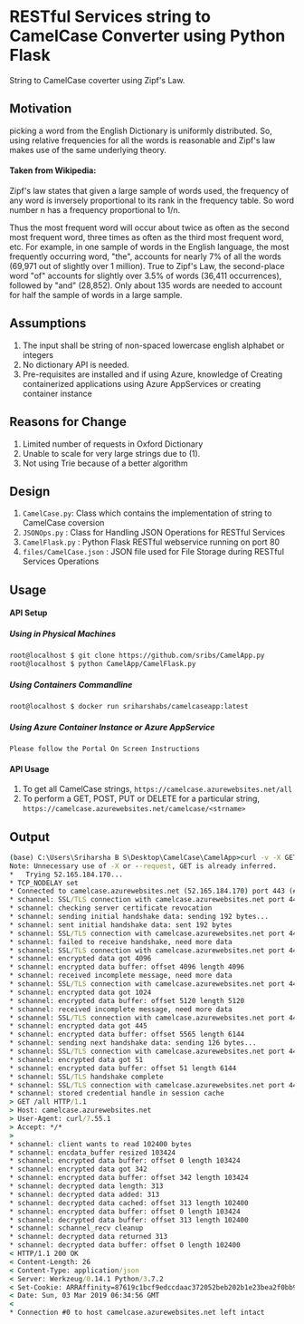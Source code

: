 # RESTful Services string to CamelCase Converter using Python Flask

String to CamelCase coverter using Zipf's Law.

## Motivation
picking a word from the English Dictionary is uniformly distributed. So, using relative frequencies for all the words is reasonable and Zipf's law makes use of the same underlying theory.

#### Taken from Wikipedia:
Zipf's law states that given a large sample of words used, the frequency of any word is inversely proportional to its rank in the frequency table. So word number n has a frequency proportional to 1/n.

Thus the most frequent word will occur about twice as often as the second most frequent word, three times as often as the third most frequent word, etc. For example, in one sample of words in the English language, the most frequently occurring word, "the", accounts for nearly 7% of all the words (69,971 out of slightly over 1 million). True to Zipf's Law, the second-place word "of" accounts for slightly over 3.5% of words (36,411 occurrences), followed by "and" (28,852). Only about 135 words are needed to account for half the sample of words in a large sample.


## Assumptions
1. The input shall be string of non-spaced lowercase english alphabet or integers
2. No dictionary API is needed.
3. Pre-requisites are installed and if using Azure, knowledge of Creating containerized applications using Azure AppServices or creating container instance

## Reasons for Change
1. Limited number of requests in Oxford Dictionary
2. Unable to scale for very large strings due to (1).
3. Not using Trie because of a better algorithm

## Design
1. `CamelCase.py`: Class which contains the implementation of string to CamelCase coversion
2. `JSONOps.py` : Class for Handling JSON Operations for RESTful Services
3. `CamelFlask.py` : Python Flask RESTful webservice running on port 80
4. `files/CamelCase.json` : JSON file used for File Storage during RESTful Services Operations

## Usage
#### API Setup
##### Using in Physical Machines
   ``` bash
   root@localhost $ git clone https://github.com/sribs/CamelApp.py  
   root@localhost $ python CamelApp/CamelFlask.py
   ```
##### Using Containers Commandline
   ``` bash
   root@localhost $ docker run sriharshabs/camelcaseapp:latest
   ```
##### Using Azure Container Instance or Azure AppService
    Please follow the Portal On Screen Instructions
#### API Usage
1. To get all CamelCase strings, `https://camelcase.azurewebsites.net/all`
2. To perform a GET, POST, PUT or DELETE for a particular string, `https://camelcase.azurewebsites.net/camelcase/<strname>`

## Output
``` cmd
(base) C:\Users\Sriharsha B S\Desktop\CamelCase\CamelApp>curl -v -X GET https://camelcase.azurewebsites.net/all         
Note: Unnecessary use of -X or --request, GET is already inferred.                                                      
*   Trying 52.165.184.170...                                                                                            
* TCP_NODELAY set                                                                                                       
* Connected to camelcase.azurewebsites.net (52.165.184.170) port 443 (#0)                                               
* schannel: SSL/TLS connection with camelcase.azurewebsites.net port 443 (step 1/3)                                     
* schannel: checking server certificate revocation                                                                      
* schannel: sending initial handshake data: sending 192 bytes...                                                        
* schannel: sent initial handshake data: sent 192 bytes                                                                 
* schannel: SSL/TLS connection with camelcase.azurewebsites.net port 443 (step 2/3)                                     
* schannel: failed to receive handshake, need more data                                                                 
* schannel: SSL/TLS connection with camelcase.azurewebsites.net port 443 (step 2/3)                                     
* schannel: encrypted data got 4096                                                                                     
* schannel: encrypted data buffer: offset 4096 length 4096                                                              
* schannel: received incomplete message, need more data                                                                 
* schannel: SSL/TLS connection with camelcase.azurewebsites.net port 443 (step 2/3)                                     
* schannel: encrypted data got 1024                                                                                     
* schannel: encrypted data buffer: offset 5120 length 5120                                                              
* schannel: received incomplete message, need more data                                                                 
* schannel: SSL/TLS connection with camelcase.azurewebsites.net port 443 (step 2/3)                                     
* schannel: encrypted data got 445                                                                                      
* schannel: encrypted data buffer: offset 5565 length 6144                                                              
* schannel: sending next handshake data: sending 126 bytes...                                                           
* schannel: SSL/TLS connection with camelcase.azurewebsites.net port 443 (step 2/3)                                     
* schannel: encrypted data got 51                                                                                       
* schannel: encrypted data buffer: offset 51 length 6144                                                                
* schannel: SSL/TLS handshake complete                                                                                  
* schannel: SSL/TLS connection with camelcase.azurewebsites.net port 443 (step 3/3)                                     
* schannel: stored credential handle in session cache                                                                   
> GET /all HTTP/1.1                                                                                                     
> Host: camelcase.azurewebsites.net                                                                                     
> User-Agent: curl/7.55.1                                                                                               
> Accept: */*                                                                                                           
>                                                                                                                       
* schannel: client wants to read 102400 bytes                                                                           
* schannel: encdata_buffer resized 103424                                                                               
* schannel: encrypted data buffer: offset 0 length 103424                                                               
* schannel: encrypted data got 342                                                                                      
* schannel: encrypted data buffer: offset 342 length 103424                                                             
* schannel: decrypted data length: 313                                                                                  
* schannel: decrypted data added: 313                                                                                  
* schannel: decrypted data cached: offset 313 length 102400                                                             
* schannel: encrypted data buffer: offset 0 length 103424                                                               
* schannel: decrypted data buffer: offset 313 length 102400                                                             
* schannel: schannel_recv cleanup                                                                                       
* schannel: decrypted data returned 313                                                                                 
* schannel: decrypted data buffer: offset 0 length 102400                                                              
< HTTP/1.1 200 OK                                                                                                       
< Content-Length: 26                                                                                                    
< Content-Type: application/json                                                                                        
< Server: Werkzeug/0.14.1 Python/3.7.2                                                                                  
< Set-Cookie: ARRAffinity=87619c1bcf9edccdaac372052beb202b1e23bea2f0bb9af0a9b2e6d69dff1808;Path=/;HttpOnly;Domain=camelcase.azurewebsites.net                                                                                                  
< Date: Sun, 03 Mar 2019 06:34:56 GMT                                                                                   
<                                                                                                                       {"one":"One","two":"Two"}                                                                                               
* Connection #0 to host camelcase.azurewebsites.net left intact  
```
